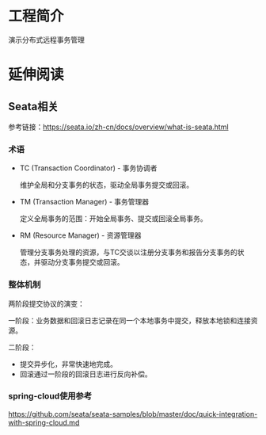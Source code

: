# 工程简介
演示分布式远程事务管理

# 延伸阅读
## Seata相关
参考链接：https://seata.io/zh-cn/docs/overview/what-is-seata.html

### 术语

- TC (Transaction Coordinator) - 事务协调者

  维护全局和分支事务的状态，驱动全局事务提交或回滚。

- TM (Transaction Manager) - 事务管理器

  定义全局事务的范围：开始全局事务、提交或回滚全局事务。

- RM (Resource Manager) - 资源管理器

  管理分支事务处理的资源，与TC交谈以注册分支事务和报告分支事务的状态，并驱动分支事务提交或回滚。

### 整体机制

两阶段提交协议的演变：

一阶段：业务数据和回滚日志记录在同一个本地事务中提交，释放本地锁和连接资源。

二阶段：

- 提交异步化，非常快速地完成。
- 回滚通过一阶段的回滚日志进行反向补偿。

### spring-cloud使用参考
https://github.com/seata/seata-samples/blob/master/doc/quick-integration-with-spring-cloud.md